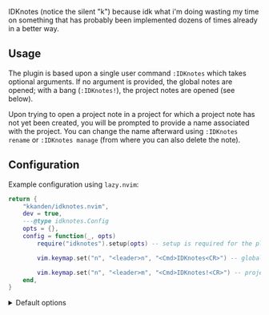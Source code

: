 IDKnotes (notice the silent "k") because idk what i'm doing wasting my time on
something that has probably been implemented dozens of times already in a better
way.

## Usage

The plugin is based upon a single user command `:IDKnotes` which takes optional
arguments. If no argument is provided, the global notes are opened; with a bang
(`:IDKnotes!`), the project notes are opened (see below).

Upon trying to open a project note in a project for which a project note has not
yet been created, you will be prompted to provide a name associated with the
project. You can change the name afterward using <nobr>`:IDKnotes rename`</nobr>
or <nobr>`:IDKnotes manage`</nobr> (from where you can also delete the note).

## Configuration

Example configuration using `lazy.nvim`:

```lua
return {
    "kkanden/idknotes.nvim",
    dev = true,
    ---@type idknotes.Config
    opts = {},
    config = function(_, opts)
        require("idknotes").setup(opts) -- setup is required for the plugin to work

        vim.keymap.set("n", "<leader>n", "<Cmd>IDKnotes<CR>") -- global notes

        vim.keymap.set("n", "<leader>m", "<Cmd>IDKnotes!<CR>") -- project notes
    end,
}
```

<details>
<summary>Default options</summary>

```lua
{
    -- config of the note window
    win_config = {
        width = 0.4, -- if between 0 and 1 taken as fraction of the window, if integer taken as number or lines
        height = 0.5, -- same as aboce
        style = "minimal",
        border = "rounded",
        title_pos = "center",
    },
    fallback_to_cwd = false, -- if not in a git repo, fall back to current directory
    save_on_close = true, -- unimplemented
    -- set `keymaps` to false to disable automatic keymap setup
    keymaps = {
        quit_save = "q", -- `q` in normal mode will save and close the buffer
    },
}
```

</details>

